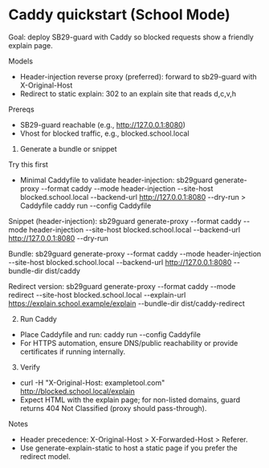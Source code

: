 # Caddy quickstart (School Mode)

Goal: deploy SB29-guard with Caddy so blocked requests show a friendly explain page.

Models
- Header-injection reverse proxy (preferred): forward to sb29-guard with X-Original-Host
- Redirect to static explain: 302 to an explain site that reads d,c,v,h

Prereqs
- SB29-guard reachable (e.g., http://127.0.0.1:8080)
- Vhost for blocked traffic, e.g., blocked.school.local

1) Generate a bundle or snippet

Try this first
- Minimal Caddyfile to validate header-injection:
  sb29guard generate-proxy --format caddy --mode header-injection --site-host blocked.school.local --backend-url http://127.0.0.1:8080 --dry-run > Caddyfile
  caddy run --config Caddyfile

Snippet (header-injection):
  sb29guard generate-proxy --format caddy --mode header-injection --site-host blocked.school.local --backend-url http://127.0.0.1:8080 --dry-run

Bundle:
  sb29guard generate-proxy --format caddy --mode header-injection --site-host blocked.school.local --backend-url http://127.0.0.1:8080 --bundle-dir dist/caddy

Redirect version:
  sb29guard generate-proxy --format caddy --mode redirect --site-host blocked.school.local --explain-url https://explain.school.example/explain --bundle-dir dist/caddy-redirect

2) Run Caddy
- Place Caddyfile and run: caddy run --config Caddyfile
- For HTTPS automation, ensure DNS/public reachability or provide certificates if running internally.

3) Verify
- curl -H "X-Original-Host: exampletool.com" http://blocked.school.local/explain
- Expect HTML with the explain page; for non-listed domains, guard returns 404 Not Classified (proxy should pass-through).

Notes
- Header precedence: X-Original-Host > X-Forwarded-Host > Referer.
- Use generate-explain-static to host a static page if you prefer the redirect model.

